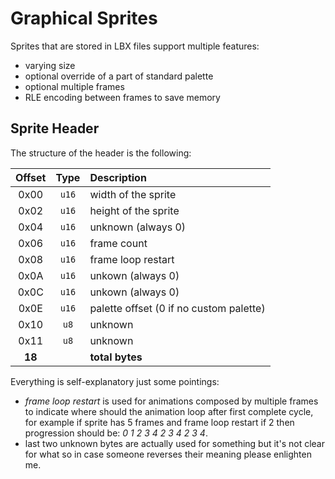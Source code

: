# Graphical Sprites

Sprites that are stored in LBX files support multiple features:

* varying size
* optional override of a part of standard palette
* optional multiple frames
* RLE encoding between frames to save memory

## Sprite Header

The structure of the header is the following:

 Offset | Type | Description 
 :---:  | :---: | :--- 
 0x00 | `u16` | width of the sprite
 0x02 | `u16` | height of the sprite
 0x04 | `u16` | unknown (always 0)
 0x06 | `u16` | frame count
 0x08 | `u16` | frame loop restart
 0x0A | `u16` | unkown (always 0)
 0x0C | `u16` | unkown (always 0)
 0x0E | `u16` | palette offset (0 if no custom palette)
 0x10 | `u8` | unknown
 0x11 | `u8` | unknown
 | __18__ | | __total bytes__
 
Everything is self-explanatory just some pointings:

* _frame loop restart_ is used for animations composed by multiple frames to indicate where should the animation loop after first complete cycle, for example if sprite has 5 frames and frame loop restart if 2 then progression should be: _0 1 2 3 4 2 3 4 2 3 4_.
* last two unknown bytes are actually used for something but it's not clear for what so in case someone reverses their meaning please enlighten me.